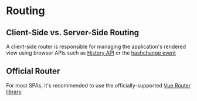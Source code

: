 # Routing

## Client-Side vs. Server-Side Routing

A client-side router is responsible for managing the application's rendered view using browser APIs such as [History API](https://developer.mozilla.org/en-US/docs/Web/API/History) or the [hashchange event](https://developer.mozilla.org/en-US/docs/Web/API/Window/hashchange_event)

## Official Router

For most SPAs, it's recommended to use the officially-supported [Vue Router library](https://github.com/vuejs/router)
